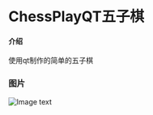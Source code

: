 # ChessPlayQT五子棋

#### 介绍
使用qt制作的简单的五子棋

### 图片
![Image text](https://gitee.com/zmmxkid/chess-play-qt-gobang/blob/master/resource/2023-07-26.png)